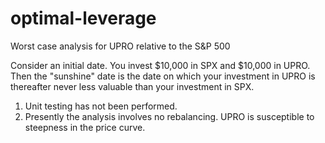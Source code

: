 # optimal-leverage

Worst case analysis for UPRO relative to the S&P 500

Consider an initial date.  You invest $10,000 in SPX and $10,000 in UPRO.  Then the "sunshine" date is the date on which your investment in UPRO is thereafter never less valuable than your investment in SPX.

1. Unit testing has not been performed.
2. Presently the analysis involves no rebalancing.  UPRO is susceptible to steepness in the price curve.
